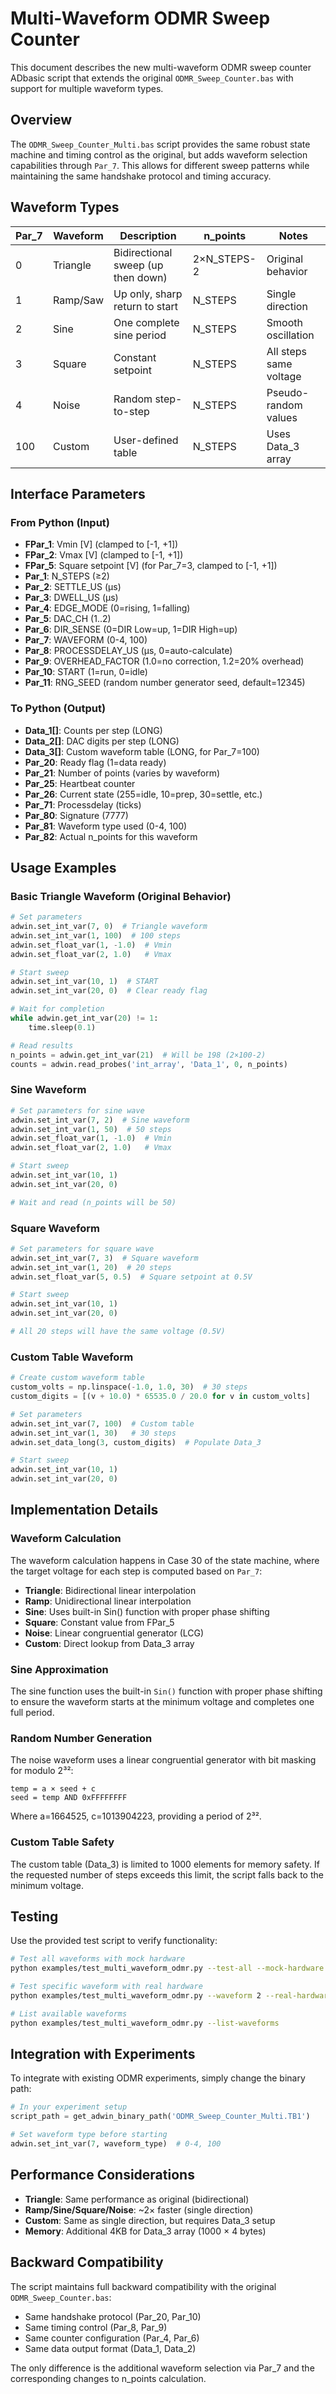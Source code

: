 # Multi-Waveform ODMR Sweep Counter

This document describes the new multi-waveform ODMR sweep counter ADbasic script that extends the original `ODMR_Sweep_Counter.bas` with support for multiple waveform types.

## Overview

The `ODMR_Sweep_Counter_Multi.bas` script provides the same robust state machine and timing control as the original, but adds waveform selection capabilities through `Par_7`. This allows for different sweep patterns while maintaining the same handshake protocol and timing accuracy.

## Waveform Types

| Par_7 | Waveform | Description | n_points | Notes |
|-------|----------|-------------|----------|-------|
| 0 | Triangle | Bidirectional sweep (up then down) | 2×N_STEPS-2 | Original behavior |
| 1 | Ramp/Saw | Up only, sharp return to start | N_STEPS | Single direction |
| 2 | Sine | One complete sine period | N_STEPS | Smooth oscillation |
| 3 | Square | Constant setpoint | N_STEPS | All steps same voltage |
| 4 | Noise | Random step-to-step | N_STEPS | Pseudo-random values |
| 100 | Custom | User-defined table | N_STEPS | Uses Data_3 array |

## Interface Parameters

### From Python (Input)
- **FPar_1**: Vmin [V] (clamped to [-1, +1])
- **FPar_2**: Vmax [V] (clamped to [-1, +1])  
- **FPar_5**: Square setpoint [V] (for Par_7=3, clamped to [-1, +1])
- **Par_1**: N_STEPS (≥2)
- **Par_2**: SETTLE_US (µs)
- **Par_3**: DWELL_US (µs)
- **Par_4**: EDGE_MODE (0=rising, 1=falling)
- **Par_5**: DAC_CH (1..2)
- **Par_6**: DIR_SENSE (0=DIR Low=up, 1=DIR High=up)
- **Par_7**: WAVEFORM (0-4, 100)
- **Par_8**: PROCESSDELAY_US (µs, 0=auto-calculate)
- **Par_9**: OVERHEAD_FACTOR (1.0=no correction, 1.2=20% overhead)
- **Par_10**: START (1=run, 0=idle)
- **Par_11**: RNG_SEED (random number generator seed, default=12345)

### To Python (Output)
- **Data_1[]**: Counts per step (LONG)
- **Data_2[]**: DAC digits per step (LONG)
- **Data_3[]**: Custom waveform table (LONG, for Par_7=100)
- **Par_20**: Ready flag (1=data ready)
- **Par_21**: Number of points (varies by waveform)
- **Par_25**: Heartbeat counter
- **Par_26**: Current state (255=idle, 10=prep, 30=settle, etc.)
- **Par_71**: Processdelay (ticks)
- **Par_80**: Signature (7777)
- **Par_81**: Waveform type used (0-4, 100)
- **Par_82**: Actual n_points for this waveform

## Usage Examples

### Basic Triangle Waveform (Original Behavior)
```python
# Set parameters
adwin.set_int_var(7, 0)  # Triangle waveform
adwin.set_int_var(1, 100)  # 100 steps
adwin.set_float_var(1, -1.0)  # Vmin
adwin.set_float_var(2, 1.0)   # Vmax

# Start sweep
adwin.set_int_var(10, 1)  # START
adwin.set_int_var(20, 0)  # Clear ready flag

# Wait for completion
while adwin.get_int_var(20) != 1:
    time.sleep(0.1)

# Read results
n_points = adwin.get_int_var(21)  # Will be 198 (2×100-2)
counts = adwin.read_probes('int_array', 'Data_1', 0, n_points)
```

### Sine Waveform
```python
# Set parameters for sine wave
adwin.set_int_var(7, 2)  # Sine waveform
adwin.set_int_var(1, 50)  # 50 steps
adwin.set_float_var(1, -1.0)  # Vmin
adwin.set_float_var(2, 1.0)   # Vmax

# Start sweep
adwin.set_int_var(10, 1)
adwin.set_int_var(20, 0)

# Wait and read (n_points will be 50)
```

### Square Waveform
```python
# Set parameters for square wave
adwin.set_int_var(7, 3)  # Square waveform
adwin.set_int_var(1, 20)  # 20 steps
adwin.set_float_var(5, 0.5)  # Square setpoint at 0.5V

# Start sweep
adwin.set_int_var(10, 1)
adwin.set_int_var(20, 0)

# All 20 steps will have the same voltage (0.5V)
```

### Custom Table Waveform
```python
# Create custom waveform table
custom_volts = np.linspace(-1.0, 1.0, 30)  # 30 steps
custom_digits = [(v + 10.0) * 65535.0 / 20.0 for v in custom_volts]

# Set parameters
adwin.set_int_var(7, 100)  # Custom table
adwin.set_int_var(1, 30)   # 30 steps
adwin.set_data_long(3, custom_digits)  # Populate Data_3

# Start sweep
adwin.set_int_var(10, 1)
adwin.set_int_var(20, 0)
```

## Implementation Details

### Waveform Calculation
The waveform calculation happens in Case 30 of the state machine, where the target voltage for each step is computed based on `Par_7`:

- **Triangle**: Bidirectional linear interpolation
- **Ramp**: Unidirectional linear interpolation  
- **Sine**: Uses built-in Sin() function with proper phase shifting
- **Square**: Constant value from FPar_5
- **Noise**: Linear congruential generator (LCG)
- **Custom**: Direct lookup from Data_3 array

### Sine Approximation
The sine function uses the built-in `Sin()` function with proper phase shifting to ensure the waveform starts at the minimum voltage and completes one full period.

### Random Number Generation
The noise waveform uses a linear congruential generator with bit masking for modulo 2³²:
```
temp = a × seed + c
seed = temp AND 0xFFFFFFFF
```
Where a=1664525, c=1013904223, providing a period of 2³².

### Custom Table Safety
The custom table (Data_3) is limited to 1000 elements for memory safety. If the requested number of steps exceeds this limit, the script falls back to the minimum voltage.

## Testing

Use the provided test script to verify functionality:

```bash
# Test all waveforms with mock hardware
python examples/test_multi_waveform_odmr.py --test-all --mock-hardware

# Test specific waveform with real hardware
python examples/test_multi_waveform_odmr.py --waveform 2 --real-hardware

# List available waveforms
python examples/test_multi_waveform_odmr.py --list-waveforms
```

## Integration with Experiments

To integrate with existing ODMR experiments, simply change the binary path:

```python
# In your experiment setup
script_path = get_adwin_binary_path('ODMR_Sweep_Counter_Multi.TB1')

# Set waveform type before starting
adwin.set_int_var(7, waveform_type)  # 0-4, 100
```

## Performance Considerations

- **Triangle**: Same performance as original (bidirectional)
- **Ramp/Sine/Square/Noise**: ~2× faster (single direction)
- **Custom**: Same as single direction, but requires Data_3 setup
- **Memory**: Additional 4KB for Data_3 array (1000 × 4 bytes)

## Backward Compatibility

The script maintains full backward compatibility with the original `ODMR_Sweep_Counter.bas`:
- Same handshake protocol (Par_20, Par_10)
- Same timing control (Par_8, Par_9)
- Same counter configuration (Par_4, Par_6)
- Same data output format (Data_1, Data_2)

The only difference is the additional waveform selection via Par_7 and the corresponding changes to n_points calculation.
